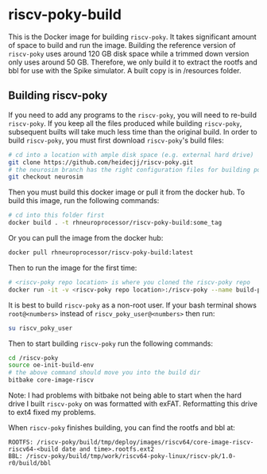 # riscv-poky-build
This is the Docker image for building `riscv-poky`.
It takes significant amount of space to build and run the image. Building the
reference version of `riscv-poky` uses around 120 GB disk space while a trimmed
down version only uses around 50 GB. Therefore, we only build it
to extract the rootfs and bbl for use with the Spike simulator.
A built copy is in /resources folder. 

## Building riscv-poky
If you need to add any programs to the `riscv-poky`, you will need to re-build
`riscv-poky`. If you keep all the files produced while building `riscv-poky`,
subsequent builts will take much less time than the original build. In order
to build `riscv-poky`, you must first download `riscv-poky`'s build files:
```bash
# cd into a location with ample disk space (e.g. external hard drive)
git clone https://github.com/heidecjj/riscv-poky.git
# the neurosim branch has the right configuration files for building poky for this project
git checkout neurosim
```
Then you must build this docker image or pull it from
the docker hub.
To build this image, run the following commands:
```bash
# cd into this folder first
docker build . -t rhneuroprocessor/riscv-poky-build:some_tag
```
Or you can pull the image from the docker hub:
```bash
docker pull rhneuroprocessor/riscv-poky-build:latest
```
Then to run the image for the first time:
```bash
# <riscv-poky repo location> is where you cloned the riscv-poky repo
docker run -it -v <riscv-poky repo location>:/riscv-poky --name build-poky rhneuroprocessor/riscv-poky-build:latest bash
```
It is best to build `riscv-poky` as a non-root user. If your bash terminal shows `root@<numbers>` instead of `riscv_poky_user@<numbers>` then run:
```bash
su riscv_poky_user
```
Then to start building `riscv-poky` run the following commands:
```bash
cd /riscv-poky
source oe-init-build-env
# the above command should move you into the build dir
bitbake core-image-riscv
```
Note: I had problems with bitbake not being able to start when the hard drive I built
`riscv-poky` on was formatted with exFAT. Reformatting this drive to ext4 fixed my problems.

When `riscv-poky` finishes building, you can find the rootfs and bbl at:
```
ROOTFS: /riscv-poky/build/tmp/deploy/images/riscv64/core-image-riscv-riscv64-<build date and time>.rootfs.ext2
BBL: /riscv-poky/build/tmp/work/riscv64-poky-linux/riscv-pk/1.0-r0/build/bbl
```
